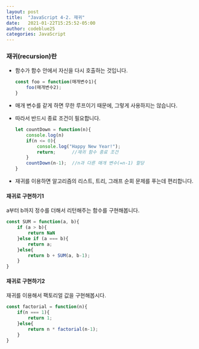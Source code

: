 ```yaml
---
layout: post
title:  "JavaScript 4-2. 재귀"
date:   2021-01-22T15:25:52-05:00
author: codeblue25
categories: JavaScript
---
```


<h3>재귀(recursion)란</h3>

* 함수가 함수 안에서 자신을 다시 호출하는 것입니다.
  ```javascript
  const foo = function(매개변수1){
      foo(매개변수2);
  }
  ```

* 매개 변수를 같게 하면 무한 루프이기 때문에, 그렇게 사용하지는 않습니다.
* 따라서 반드시 종료 조건이 필요합니다.

  ```javascript
  let countDown = function(n){
      console.log(n)
      if(n <= 0){
          console.log("Happy New Year!");
          return;      //재귀 함수 종료 조건
      }
      countDown(n-1);  //n과 다른 매개 변수(=n-1) 할당
  }
  ```
* 재귀를 이용하면 알고리즘의 리스트, 트리, 그래프 순회 문제를 푸는데 편리합니다.



<h4>재귀로 구현하기1</h4>

a부터 b까지 정수를 더해서 리턴해주는 함수를 구현해봅니다.

```javascript
const SUM = function(a, b){
    if (a > b){
        return NaN
    }else if (a === b){
        return a;
    }else{
        return b + SUM(a, b-1);
    }
}
```



<h4>재귀로 구현하기2</h4>

재귀를 이용해서 팩토리얼 값을 구현해봅시다.

```javascript
const factorial = function(n){
    if(n === 1){
        return 1; 
    }else{
        return n * factorial(n-1);
    }
}
```